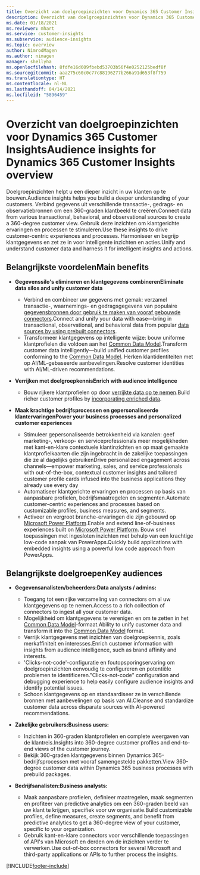 ```yaml
---
title: Overzicht van doelgroepinzichten voor Dynamics 365 Customer Insights
description: Overzicht van doelgroepinzichten voor Dynamics 365 Customer Insights.
ms.date: 01/18/2021
ms.reviewer: mhart
ms.service: customer-insights
ms.subservice: audience-insights
ms.topic: overview
author: NimrodMagen
ms.author: nimagen
manager: shellyha
ms.openlocfilehash: 8fdfe16d609fbebd53703b56f4e0252125bedf8f
ms.sourcegitcommit: aaa275c60c0c77c88196277b266a91d653f8f759
ms.translationtype: HT
ms.contentlocale: nl-NL
ms.lasthandoff: 04/14/2021
ms.locfileid: "5896459"
---
```

# <a name="audience-insights-for-dynamics-365-customer-insights-overview"></a><span data-ttu-id="89ead-103">Overzicht van doelgroepinzichten voor Dynamics 365 Customer Insights</span><span class="sxs-lookup"><span data-stu-id="89ead-103">Audience insights for Dynamics 365 Customer Insights overview</span></span>

<span data-ttu-id="89ead-104">Doelgroepinzichten helpt u een dieper inzicht in uw klanten op te bouwen.</span><span class="sxs-lookup"><span data-stu-id="89ead-104">Audience insights helps you build a deeper understanding of your customers.</span></span> <span data-ttu-id="89ead-105">Verbind gegevens uit verschillende transactie-, gedrags- en observatiebronnen om een 360-graden klantbeeld te creëren.</span><span class="sxs-lookup"><span data-stu-id="89ead-105">Connect data from various transactional, behavioral, and observational sources to create a 360-degree customer view.</span></span> <span data-ttu-id="89ead-106">Gebruik deze inzichten om klantgerichte ervaringen en processen te stimuleren.</span><span class="sxs-lookup"><span data-stu-id="89ead-106">Use these insights to drive customer-centric experiences and processes.</span></span> <span data-ttu-id="89ead-107">Harmoniseer en begrijp klantgegevens en zet ze in voor intelligente inzichten en acties.</span><span class="sxs-lookup"><span data-stu-id="89ead-107">Unify and understand customer data and harness it for intelligent insights and actions.</span></span>

## <a name="main-benefits"></a><span data-ttu-id="89ead-108">Belangrijkste voordelen</span><span class="sxs-lookup"><span data-stu-id="89ead-108">Main benefits</span></span> 

- <span data-ttu-id="89ead-109">**Gegevenssilo's elimineren en klantgegevens combineren**</span><span class="sxs-lookup"><span data-stu-id="89ead-109">**Eliminate data silos and unify customer data**</span></span>

  - <span data-ttu-id="89ead-110">Verbind en combineer uw gegevens met gemak: verzamel transactie-, waarnemings- en gedragsgegevens van populaire [gegevensbronnen door gebruik te maken van vooraf gebouwde connectors](data-sources.md).</span><span class="sxs-lookup"><span data-stu-id="89ead-110">Connect and unify your data with ease—bring in transactional, observational, and behavioral data from popular [data sources by using prebuilt connectors](data-sources.md).</span></span>
  - <span data-ttu-id="89ead-111">Transformeer klantgegevens op intelligente wijze: bouw uniforme klantprofielen die voldoen aan het [Common Data Model](/common-data-model/).</span><span class="sxs-lookup"><span data-stu-id="89ead-111">Transform customer data intelligently—build unified customer profiles conforming to the [Common Data Model](/common-data-model/).</span></span> <span data-ttu-id="89ead-112">Herken klantidentiteiten met op AI/ML-gebaseerde aanbevelingen.</span><span class="sxs-lookup"><span data-stu-id="89ead-112">Resolve customer identities with AI/ML-driven recommendations.</span></span>

- <span data-ttu-id="89ead-113">**Verrijken met doelgroepkennis**</span><span class="sxs-lookup"><span data-stu-id="89ead-113">**Enrich with audience intelligence**</span></span>

  - <span data-ttu-id="89ead-114">Bouw rijkere klantprofielen op door [verrijkte data op te nemen](enrichment-hub.md).</span><span class="sxs-lookup"><span data-stu-id="89ead-114">Build richer customer profiles by [incorporating enriched data](enrichment-hub.md).</span></span>  

- <span data-ttu-id="89ead-115">**Maak krachtige bedrijfsprocessen en gepersonaliseerde klantervaringen**</span><span class="sxs-lookup"><span data-stu-id="89ead-115">**Power your business processes and personalized customer experiences**</span></span>

  - <span data-ttu-id="89ead-116">Stimuleer gepersonaliseerde betrokkenheid via kanalen: geef marketing-, verkoop- en serviceprofessionals meer mogelijkheden met kant-en-klare contextuele klantinzichten en op maat gemaakte klantprofielkaarten die zijn ingebracht in de zakelijke toepassingen die ze al dagelijks gebruiken</span><span class="sxs-lookup"><span data-stu-id="89ead-116">Drive personalized engagement across channels—empower marketing, sales, and service professionals with out-of-the-box, contextual customer insights and tailored customer profile cards infused into the business applications they already use every day</span></span>
  - <span data-ttu-id="89ead-117">Automatiseer klantgerichte ervaringen en processen op basis van aanpasbare profielen, bedrijfsmaatregelen en segmenten.</span><span class="sxs-lookup"><span data-stu-id="89ead-117">Automate customer-centric experiences and processes based on customizable profiles, business measures, and segments.</span></span>
  - <span data-ttu-id="89ead-118">Activeer en vergroot branche-ervaringen die zijn gebouwd op [Microsoft Power Platform](https://powerplatform.microsoft.com/).</span><span class="sxs-lookup"><span data-stu-id="89ead-118">Enable and extend line-of-business experiences built on [Microsoft Power Platform](https://powerplatform.microsoft.com/).</span></span> <span data-ttu-id="89ead-119">Bouw snel toepassingen met ingesloten inzichten met behulp van een krachtige low-code aanpak van PowerApps.</span><span class="sxs-lookup"><span data-stu-id="89ead-119">Quickly build applications with embedded insights using a powerful low code approach from PowerApps.</span></span>  

## <a name="key-audiences"></a><span data-ttu-id="89ead-120">Belangrijkste doelgroepen</span><span class="sxs-lookup"><span data-stu-id="89ead-120">Key audiences</span></span>

- <span data-ttu-id="89ead-121">**Gegevensanalisten/beheerders:**</span><span class="sxs-lookup"><span data-stu-id="89ead-121">**Data analysts / admins:**</span></span>

  - <span data-ttu-id="89ead-122">Toegang tot een rijke verzameling van connectors om al uw klantgegevens op te nemen.</span><span class="sxs-lookup"><span data-stu-id="89ead-122">Access to a rich collection of connectors to ingest all your customer data.</span></span>
  - <span data-ttu-id="89ead-123">Mogelijkheid om klantgegevens te verenigen en om te zetten in het [Common Data Model](/common-data-model/)-formaat.</span><span class="sxs-lookup"><span data-stu-id="89ead-123">Ability to unify customer data and transform it into the [Common Data Model](/common-data-model/) format.</span></span>
  - <span data-ttu-id="89ead-124">Verrijk klantgegevens met inzichten van doelgroepkennis, zoals merkaffiniteit en interesses.</span><span class="sxs-lookup"><span data-stu-id="89ead-124">Enrich customer information with insights from audience intelligence, such as brand affinity and interests.</span></span>
  - <span data-ttu-id="89ead-125">'Clicks-not-code'-configuratie en foutopsporingservaring om doelgroepinzichten eenvoudig te configureren en potentiële problemen te identificeren.</span><span class="sxs-lookup"><span data-stu-id="89ead-125">"Clicks-not-code" configuration and debugging experience to help easily configure audience insights and identify potential issues.</span></span>
  - <span data-ttu-id="89ead-126">Schoon klantgegevens op en standaardiseer ze in verschillende bronnen met aanbevelingen op basis van AI.</span><span class="sxs-lookup"><span data-stu-id="89ead-126">Cleanse and standardize customer data across disparate sources with AI-powered recommendations.</span></span>  

- <span data-ttu-id="89ead-127">**Zakelijke gebruikers:**</span><span class="sxs-lookup"><span data-stu-id="89ead-127">**Business users:**</span></span>

  - <span data-ttu-id="89ead-128">Inzichten in 360-graden klantprofielen en complete weergaven van de klantreis.</span><span class="sxs-lookup"><span data-stu-id="89ead-128">Insights into 360-degree customer profiles and end-to-end views of the customer journey.</span></span>
  - <span data-ttu-id="89ead-129">Bekijk 360-graden klantgegevens binnen Dynamics 365-bedrijfsprocessen met vooraf samengestelde pakketten.</span><span class="sxs-lookup"><span data-stu-id="89ead-129">View 360-degree customer data within Dynamics 365 business processes with prebuild packages.</span></span>

- <span data-ttu-id="89ead-130">**Bedrijfsanalisten:**</span><span class="sxs-lookup"><span data-stu-id="89ead-130">**Business analysts:**</span></span>

  - <span data-ttu-id="89ead-131">Maak aanpasbare profielen, definieer maatregelen, maak segmenten en profiteer van predictive analytics om een 360-graden beeld van uw klant te krijgen, specifiek voor uw organisatie.</span><span class="sxs-lookup"><span data-stu-id="89ead-131">Build customizable profiles, define measures, create segments, and benefit from predictive analytics to get a 360-degree view of your customer, specific to your organization.</span></span>  
  - <span data-ttu-id="89ead-132">Gebruik kant-en-klare connectors voor verschillende toepassingen of API's van Microsoft en derden om de inzichten verder te verwerken.</span><span class="sxs-lookup"><span data-stu-id="89ead-132">Use out-of-box connectors for several Microsoft and third-party applications or APIs to further process the insights.</span></span>


[!INCLUDE[footer-include](../includes/footer-banner.md)]